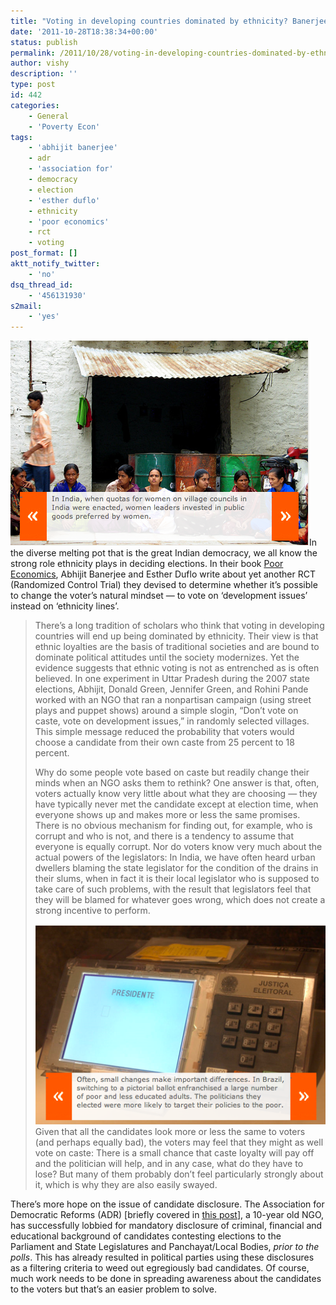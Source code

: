 ```yaml
---
title: "Voting in developing countries dominated by ethnicity? Banerjee and Duflo answer with.. (yes) a RCT"
date: '2011-10-28T18:38:34+00:00'
status: publish
permalink: /2011/10/28/voting-in-developing-countries-dominated-by-ethnicity-banerjee-duflo-answer-rct
author: vishy
description: ''
type: post
id: 442
categories:
    - General
    - 'Poverty Econ'
tags:
    - 'abhijit banerjee'
    - adr
    - 'association for'
    - democracy
    - election
    - 'esther duflo'
    - ethnicity
    - 'poor economics'
    - rct
    - voting
post_format: []
aktt_notify_twitter:
    - 'no'
dsq_thread_id:
    - '456131930'
s2mail:
    - 'yes'
---
```

[![](../../../../uploads/2011/10/banduflo_ch10_1.png "banduflo_ch10_1")](http://pooreconomics.com/chapters/10-policies-politics)In the diverse melting pot that is the great Indian democracy, we all know the strong role ethnicity plays in deciding elections. In their book [Poor Economics](http://pooreconomics.com/), Abhijit Banerjee and Esther Duflo write about yet another RCT (Randomized Control Trial) they devised to determine whether it’s possible to change the voter’s natural mindset — to vote on ‘development issues’ instead on ‘ethnicity lines’.

> There’s a long tradition of scholars who think that voting in developing countries will end up being dominated by ethnicity. Their view is that ethnic loyalties are the basis of traditional societies and are bound to dominate political attitudes until the society modernizes. Yet the evidence suggests that ethnic voting is not as entrenched as is often believed. In one experiment in Uttar Pradesh during the 2007 state elections, Abhijit, Donald Green, Jennifer Green, and Rohini Pande worked with an NGO that ran a nonpartisan campaign (using street plays and puppet shows) around a simple slogin, “Don’t vote on caste, vote on development issues,” in randomly selected villages. This simple message reduced the probability that voters would choose a candidate from their own caste from 25 percent to 18 percent.
> 
> Why do some people vote based on caste but readily change their minds when an NGO asks them to rethink? One answer is that, often, voters actually know very little about what they are choosing — they have typically never met the candidate except at election time, when everyone shows up and makes more or less the same promises. There is no obvious mechanism for finding out, for example, who is corrupt and who is not, and there is a tendency to assume that everyone is equally corrupt. Nor do voters know very much about the actual powers of the legislators: In India, we have often heard urban dwellers blaming the state legislator for the condition of the drains in their slums, when in fact it is their local legislator who is supposed to take care of such problems, with the result that legislators feel that they will be blamed for whatever goes wrong, which does not create a strong incentive to perform.
> 
> [![](../../../../uploads/2011/10/banduflo_ch10_2.png "banduflo_ch10_2")](http://pooreconomics.com/chapters/10-policies-politics)Given that all the candidates look more or less the same to voters (and perhaps equally bad), the voters may feel that they might as well vote on caste: There is a small chance that caste loyalty will pay off and the politician will help, and in any case, what do they have to lose? But many of them probably don’t feel particularly strongly about it, which is why they are also easily swayed.

There’s more hope on the issue of candidate disclosure. The Association for Democratic Reforms (ADR) \[briefly covered in [this post](http://www.techsangam.com/2011/07/25/a-call-to-social-arms-part-1/)\], a 10-year old NGO, has successfully lobbied for mandatory disclosure of criminal, financial and educational background of candidates contesting elections to the Parliament and State Legislatures and Panchayat/Local Bodies, *prior to the polls*. This has already resulted in political parties using these disclosures as a filtering criteria to weed out egregiously bad candidates. Of course, much work needs to be done in spreading awareness about the candidates to the voters but that’s an easier problem to solve.